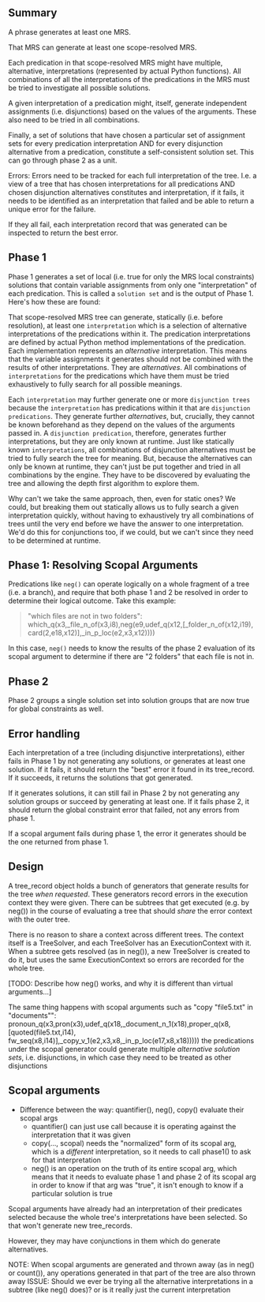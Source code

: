 ## Summary
A phrase generates at least one MRS. 

That MRS can generate at least one scope-resolved MRS.

Each predication in that scope-resolved MRS might have multiple, alternative, interpretations (represented by actual Python functions). All combinations of all the interpretations of the predications in the MRS must be tried to investigate all possible solutions.

A given interpretation of a predication might, itself, generate independent assignments (i.e. disjunctions) based on the values of the arguments.  These also need to be tried in all combinations.

Finally, a set of solutions that have chosen a particular set of assignment sets for every predication interpretation AND for every disjunction alternative from a predication, constitute a self-consistent solution set. This can go through phase 2 as a unit.

Errors: Errors need to be tracked for each full interpretation of the tree. I.e. a view of a tree that has chosen interpretations for all predications AND chosen disjunction alternatives constitutes and interpretation, if it fails, it needs to be identified as an interpretation that failed and be able to return a unique error for the failure.

If they all fail, each interpretation record that was generated can be inspected to return the best error.

## Phase 1
Phase 1 generates a set of local (i.e. true for only the MRS local constraints) solutions that contain variable assignments from only one "interpretation" of each predication. This is called a `solution set` and is the output of Phase 1. Here's how these are found:

That scope-resolved MRS tree can generate, statically (i.e. before resolution), at least one `interpretation` which is a selection of alternative interpretations of the predications within it. The predication interpretations are defined by actual Python method implementations of the predication.  Each implementation represents an *alternative* interpretation. This means that the variable assignments it generates should not be combined with the results of other interpretations.  They are *alternatives*. All combinations of `interpretations` for the predications which have them must be tried exhaustively to fully search for all possible meanings.

Each `interpretation` may further generate one or more `disjunction trees` because the `interpretation` has predications within it that are `disjunction predications`. They generate further *alternatives*, but, crucially, they cannot be known beforehand as they depend on the values of the arguments passed in. A `disjunction predication`, therefore, generates further interpretations, but they are only known at runtime. Just like statically known `interpretations`, all combinations of disjunction alternatives must be tried to fully search the tree for meaning. But, because the alternatives can only be known at runtime, they can't just be put together and tried in all combinations by the engine. They have to be discovered by evaluating the tree and allowing the depth first algorithm to explore them.

Why can't we take the same approach, then, even for static ones? We could, but breaking them out statically allows us to fully search a given interpretation quickly, without having to exhaustively try all combinations of trees until the very end before we have the answer to one interpretation.  We'd do this for conjunctions too, if we could, but we can't since they need to be determined at runtime.


## Phase 1: Resolving Scopal Arguments
Predications like `neg()` can operate logically on a whole fragment of a tree (i.e. a branch), and require that both phase 1 and 2 be resolved in order to determine their logical outcome. Take this example:

> "which files are not in two folders": which_q(x3,_file_n_of(x3,i8),neg(e9,udef_q(x12,[_folder_n_of(x12,i19), card(2,e18,x12)],_in_p_loc(e2,x3,x12))))

In this case, `neg()` needs to know the results of the phase 2 evaluation of its scopal argument to determine if there are "2 folders" that each file is not in.

## Phase 2
Phase 2 groups a single solution set into solution groups that are now true for global constraints as well.

## Error handling
Each interpretation of a tree (including disjunctive interpretations), either fails in Phase 1 by not generating any solutions, or generates at least one solution. If it fails, it should return the "best" error it found in its tree_record. If it succeeds, it returns the solutions that got generated.

If it generates solutions, it can still fail in Phase 2 by not generating any solution groups or succeed by generating at least one. If it fails phase 2, it should return the global constraint error that failed, not any errors from phase 1.

If a scopal argument fails during phase 1, the error it generates should be the one returned from phase 1.


## Design
A tree_record object holds a bunch of generators that generate results for the tree *when requested*. These generators record errors in the execution context they were given. There can be subtrees that get executed (e.g. by neg()) in the course of evaluating a tree that should *share* the error context with the outer tree.  

There is no reason to share a context across different trees.  The context itself is a TreeSolver, and each TreeSolver has an ExecutionContext with it. When a subtree gets resolved (as in neg()), a new TreeSolver is created to do it, but uses the same ExecutionContext so errors are recorded for the whole tree.

[TODO: Describe how neg() works, and why it is different than virtual arguments...]

The same thing happens with scopal arguments such as "copy "file5.txt" in "documents"":
    pronoun_q(x3,pron(x3),udef_q(x18,_document_n_1(x18),proper_q(x8,[quoted(file5.txt,i14), fw_seq(x8,i14)],_copy_v_1(e2,x3,x8,_in_p_loc(e17,x8,x18)))))
    the predications under the scopal generator could generate multiple *alternative solution sets*, i.e. disjunctions, in which case they need to be treated as other disjunctions
    

## Scopal arguments
- Difference between the way: quantifier(), neg(), copy() evaluate their scopal args
  - quantifier() can just use call because it is operating against the interpretation that it was given
  - copy(..., scopal) needs the "normalized" form of its scopal arg, which is a *different* interpretation, so it needs to call phase1() to ask for that interpretation
  - neg() is an operation on the truth of its entire scopal arg, which means that it needs to evaluate phase 1 and phase 2 
    of its scopal arg in order to know if that arg was "true", it isn't enough to know if a particular solution is true

Scopal arguments have already had an interpretation of their predicates selected because the whole tree's interpretations have been selected. So that won't generate new tree_records.

However, they may have conjunctions in them which do generate alternatives.

NOTE: When scopal arguments are generated and thrown away (as in neg() or count()), any operations generated in that part of the tree are also thrown away
ISSUE: Should we ever be trying all the alternative interpretations in a subtree (like neg() does)? or is it really just the current interpretation 